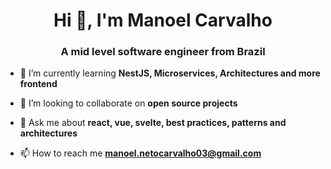 <h1 align="center">Hi 👋, I'm Manoel Carvalho</h1>
<h3 align="center">A mid level software engineer from Brazil</h3>

- 🌱 I’m currently learning **NestJS, Microservices, Architectures and more frontend**

- 👯 I’m looking to collaborate on **open source projects**

- 💬 Ask me about **react, vue, svelte, best practices, patterns and architectures**

- 📫 How to reach me **manoel.netocarvalho03@gmail.com**

